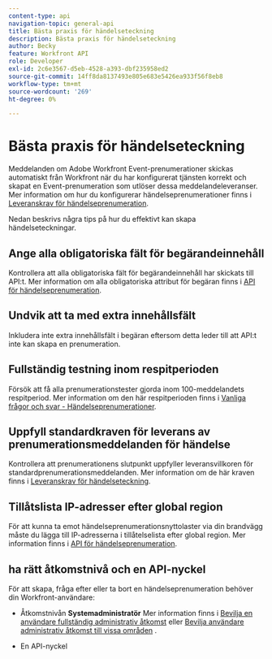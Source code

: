 ```yaml
---
content-type: api
navigation-topic: general-api
title: Bästa praxis för händelseteckning
description: Bästa praxis för händelseteckning
author: Becky
feature: Workfront API
role: Developer
exl-id: 2c6e3567-d5eb-4528-a393-dbf235958ed2
source-git-commit: 14ff8da8137493e805e683e5426ea933f56f8eb8
workflow-type: tm+mt
source-wordcount: '269'
ht-degree: 0%

---
```



# Bästa praxis för händelseteckning

Meddelanden om Adobe Workfront Event-prenumerationer skickas automatiskt från Workfront när du har konfigurerat tjänsten korrekt och skapat en Event-prenumeration som utlöser dessa meddelandeleveranser. Mer information om hur du konfigurerar händelseprenumerationer finns i [Leveranskrav för händelseprenumeration](../../wf-api/general/setup-event-sub-endpoint.md).


Nedan beskrivs några tips på hur du effektivt kan skapa händelseteckningar.

## Ange alla obligatoriska fält för begärandeinnehåll

Kontrollera att alla obligatoriska fält för begärandeinnehåll har skickats till API:t. Mer information om alla obligatoriska attribut för begäran finns i [API för händelseprenumeration](../../wf-api/general/event-subs-api.md).

## Undvik att ta med extra innehållsfält

Inkludera inte extra innehållsfält i begäran eftersom detta leder till att API:t inte kan skapa en prenumeration.

## Fullständig testning inom respitperioden

Försök att få alla prenumerationstester gjorda inom 100-meddelandets respitperiod. Mer information om den här respitperioden finns i [Vanliga frågor och svar - Händelseprenumerationer](../../wf-api/general/event-subs-faq.md).

## Uppfyll standardkraven för leverans av prenumerationsmeddelanden för händelse

Kontrollera att prenumerationens slutpunkt uppfyller leveransvillkoren för standardprenumerationsmeddelanden. Mer information om de här kraven finns i [Leveranskrav för händelseteckning](../../wf-api/general/setup-event-sub-endpoint.md).

## Tillåtslista IP-adresser efter global region

För att kunna ta emot händelseprenumerationsnyttolaster via din brandvägg måste du lägga till IP-adresserna i tillåtelselista efter global region. Mer information finns i [API för händelseprenumeration](../../wf-api/general/event-subs-api.md).

## ha rätt åtkomstnivå och en API-nyckel

För att skapa, fråga efter eller ta bort en händelseprenumeration behöver din Workfront-användare:

* Åtkomstnivån **Systemadministratör**
Mer information finns i [Bevilja en användare fullständig administrativ åtkomst](../../administration-and-setup/add-users/configure-and-grant-access/grant-a-user-full-administrative-access.md) eller [Bevilja användare administrativ åtkomst till vissa områden](../../administration-and-setup/add-users/configure-and-grant-access/grant-users-admin-access-certain-areas.md) .

* En API-nyckel

  <!--
  <p data-mc-conditions="QuicksilverOrClassic.Draft mode">To learn more, see .</p>
  -->
